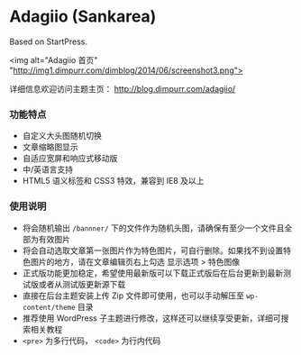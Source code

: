 # Adagiio (Sankarea)
Based on StartPress.

<img alt="Adagiio 首页" "http://img1.dimpurr.com/dimblog/2014/06/screenshot3.png">

详细信息欢迎访问主题主页： http://blog.dimpurr.com/adagiio/

### 功能特点

* 自定义大头图随机切换
* 文章缩略图显示
* 自适应宽屏和响应式移动版
* 中/英语言支持
* HTML5 语义标签和 CSS3 特效，兼容到 IE8 及以上

### 使用说明

* 将会随机输出 `/bannner/` 下的文件作为随机头图，请确保有至少一个文件且全部为有效图片
* 将会自动选取文章第一张图片作为特色图片，可自行删除。如果找不到设置特色图片的地方，请在文章编辑页右上勾选 显示选项 > 特色图像
* 正式版功能更加稳定，希望使用最新版可以下载正式版后在后台更新到最新测试版或者从测试版更新源下载
* 直接在后台主题安装上传 Zip 文件即可使用，也可以手动解压至 `wp-content/theme` 目录
* 推荐使用 WordPress 子主题进行修改，这样还可以继续享受更新，详细可搜索相关教程
* `<pre>` 为多行代码， `<code>` 为行内代码